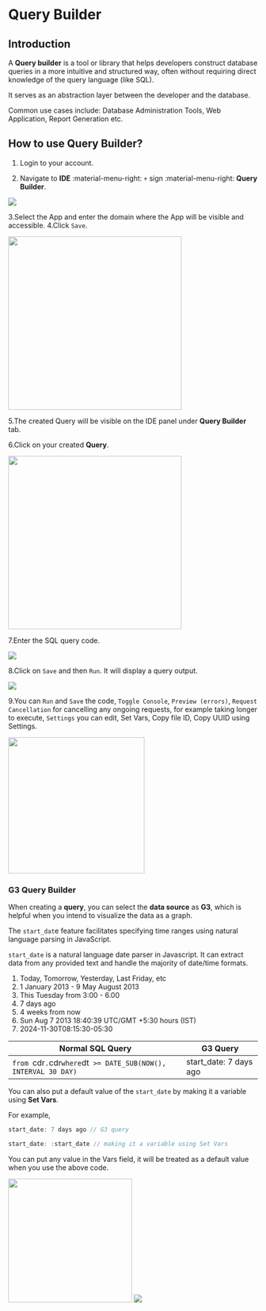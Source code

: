 # Query Builder

## Introduction

A **Query builder** is a tool or library that helps developers construct database queries in a more intuitive and structured way, often without requiring direct knowledge of the query language (like SQL).

It serves as an abstraction layer between the developer and the database.

Common use cases include: Database Administration Tools, Web Application, Report Generation etc.

## How to use Query Builder?

1. Login to your account.

2. Navigate to **IDE** :material-menu-right: `+` sign :material-menu-right: **Query Builder**.

<img src= "/apps/img/query1.png">

3.Select the App and enter the domain where the App will be visible and accessible.
4.Click `Save`.

<img src= "/apps/img/query21.png" width="350">

5.The created Query will be visible on the IDE panel under **Query Builder** tab.

6.Click on your created **Query**.

<img src= "/apps/img/query3.png" width="350">

7.Enter the SQL query code.

<img src= "/apps/img/query4.png">

8.Click on `Save` and then `Run`. It will display a query output.

<img src= "/apps/img/query5.png">

9.You can `Run` and `Save` the code, `Toggle Console`, `Preview (errors)`, `Request Cancellation` for cancelling any ongoing requests, for example taking longer to execute, `Settings` you can edit, Set Vars, Copy file ID, Copy UUID using Settings.

<img src= "/apps/img/sc.png" width= "275">

### G3 Query Builder

When creating a **query**, you can select the **data source** as **G3**, which is helpful when you intend to visualize the data as a graph.

The `start_dat`e feature facilitates specifying time ranges using natural language parsing in JavaScript.

`start_date` is a natural language date parser in Javascript. It can extract data from any provided text and handle the majority of date/time formats.

1. Today, Tomorrow, Yesterday, Last Friday, etc
2. 1 January 2013 - 9 May August 2013
3. This Tuesday from 3:00 - 6.00
4. 7 days ago
5. 4 weeks from now
6. Sun Aug 7 2013 18:40:39 UTC/GMT +5:30 hours (IST)
7. 2024-11-30T08:15:30-05:30

|Normal SQL Query|G3 Query|
|----------------|--------|
|`from `cdr`.`cdr` where `dt` >= DATE_SUB(NOW(), INTERVAL 30 DAY)`|start_date: 7 days ago|

You can also put a default value of the `start_date` by making it a variable using **Set Vars**.

For example,

```js
start_date: 7 days ago // G3 query
```

```js
start_date: :start_date // making it a variable using Set Vars
```

You can put any value in the Vars field, it will be treated as a default value when you use the above code.

<img src= "/apps/img/g31.png" width="250">

<img src= "/apps/img/g32.png">

